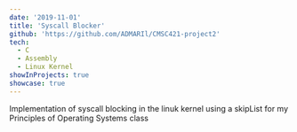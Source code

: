 ```yaml
---
date: '2019-11-01'
title: 'Syscall Blocker'
github: 'https://github.com/ADMARIl/CMSC421-project2'
tech:
  - C
  - Assembly
  - Linux Kernel
showInProjects: true
showcase: true
---
```


Implementation of syscall blocking in the linuk kernel using a skipList for my Principles of Operating Systems class
